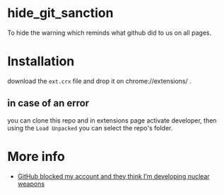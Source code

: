 # hide_git_sanction
To hide the warning which reminds what  github did to us on all pages.


# Installation
download the `ext.crx` file and drop it on chrome://extensions/ .

## in case of an error
you can clone this repo and in extensions page activate developer, then using the `Load Unpacked` you can select the  repo's folder.

# More info
- [GitHub blocked my account and they think I’m developing nuclear weapons][1]


[1]: https://medium.com/@hamed/github-blocked-my-account-and-they-think-im-developing-nuclear-weapons-e7e1fe62cb74
